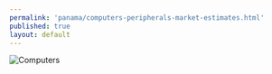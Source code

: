 ```yaml
--- 
permalink: 'panama/computers-peripherals-market-estimates.html' 
published: true 
layout: default
---
```

![Computers](../images/computers-market-estimates.png)

